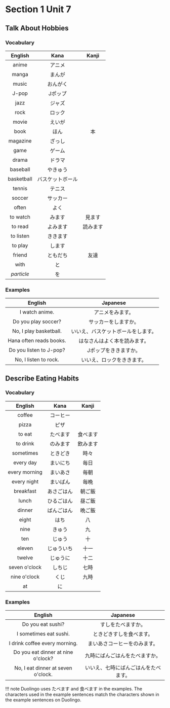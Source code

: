 # Section 1 Unit 7
## Talk About Hobbies
### Vocabulary
| English | Kana | Kanji |
|:-------:|:----:|:-----:|
| anime | アニメ | |
| manga | まんが | |
| music | おんがく | |
| J-pop | Jポップ | |
| jazz | ジャズ | |
| rock | ロック | |
| movie | えいが | |
| book | ほん | 本 |
| magazine | ざっし | |
| game | ゲーム | |
| drama | ドラマ | |
| baseball | やきゅう | |
| basketball | バスケットボール | |
| tennis | テニス | |
| soccer | サッカー | |
| often | よく | |
| to watch | みます | 見ます |
| to read | よみます | 読みます |
| to listen | ききます | |
| to play | します | |
| friend | ともだち | 友達 |
| with | と | |
| *particle* | を | |

### Examples
| English | Japanese |
|:-------:|:--------:|
| I watch anime. | アニメをみます。 |
| Do you play soccer? | サッカーをしますか。 |
| No, I play basketball. | いいえ、バスケットボールをします。 |
| Hana often reads books. | はなさんはよく本を読みます。 |
| Do you listen to J-pop? | Jポップをききますか。 |
| No, I listen to rock. | いいえ、ロックをききます。 |

## Describe Eating Habits
### Vocabulary
| English | Kana | Kanji |
|:-------:|:----:|:-----:|
| coffee | コーヒー | |
| pizza | ピザ | |
| to eat | たべます | 食べます |
| to drink | のみます | 飲みます |
| sometimes | ときどき | 時々 |
| every day | まいにち | 毎日 |
| every morning | まいあさ | 毎朝 |
| every night | まいばん | 毎晩 |
| breakfast | あさごはん | 朝ご飯 |
| lunch | ひるごはん | 昼ご飯 |
| dinner | ばんごはん | 晩ご飯 |
| eight | はち | 八 |
| nine | きゅう | 九 |
| ten | じゅう | 十 |
| eleven | じゅういち | 十一 |
| twelve | じゅうに | 十二 |
| seven o'clock | しちじ | 七時 |
| nine o'clock | くじ | 九時 |
| at | に | |

### Examples
| English | Japanese |
|:-------:|:--------:|
| Do you eat sushi? | すしをたべますか。 |
| I sometimes eat sushi. | ときどきすしを食べます。 |
| I drink coffee every morning. | まいあさコーヒーをのみます。 |
| Do you eat dinner at nine o'clock? | 九時にばんごはんをたべますか。 |
| No, I eat dinner at seven o'clock. | いいえ、七時にばんごはんをたべます。 |

!!! note
    Duolingo uses たべます and 食べます in the examples. The characters used in the
    example sentences match the characters shown in the example sentences on
    Duolingo.
